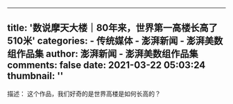 
---
title: '数说摩天大楼｜80年来，世界第一高楼长高了510米'
categories: 
    - 传统媒体
    - 澎湃新闻 - 澎湃美数组作品集
author: 澎湃新闻 - 澎湃美数组作品集
comments: false
date: 2021-03-22 05:03:24
thumbnail: ''
---

<div>   
描述：
 这个作品，我们好奇的是世界高楼是如何长高的？
  
</div>
            